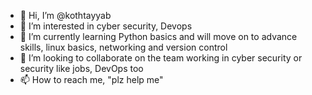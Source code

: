 - 👋 Hi, I’m @kothtayyab
- 👀 I’m interested in cyber security, Devops
- 🌱 I’m currently learning Python basics and will move on to advance skills, linux basics, networking and version control 
- 💞️ I’m looking to collaborate on the team working in cyber security or security like jobs, DevOps too
- 📫 How to reach me, "plz help me"

<!---
kothtayyab/kothtayyab is a ✨ special ✨ repository because its `README.md` (this file) appears on your GitHub profile.
You can click the Preview link to take a look at your changes.
--->
